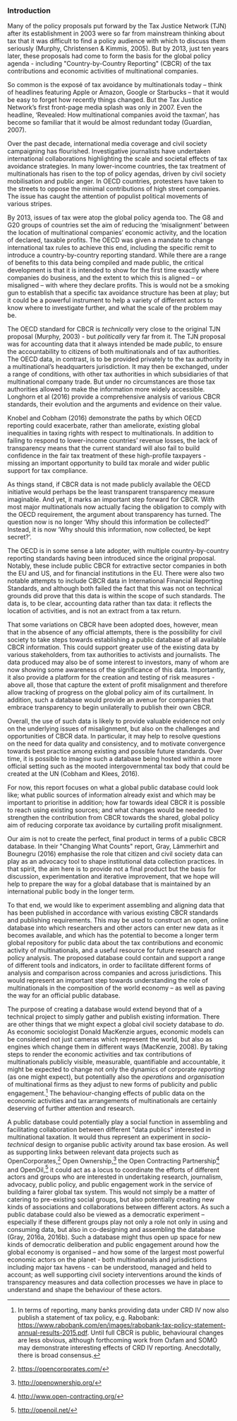 ### Introduction

Many of the policy proposals put forward by the Tax Justice Network (TJN) after its establishment in 2003 were so far from mainstream thinking about tax that it was difficult to find a policy audience with which to discuss them seriously (Murphy, Christensen & Kimmis, 2005). But by 2013, just ten years later, these proposals had come to form the basis for the global policy agenda - including "Country-by-Country Reporting" (CBCR) of the tax contributions and economic activities of multinational companies.

So common is the exposé of tax avoidance by multinationals today – think of headlines featuring Apple or Amazon, Google or Starbucks – that it would be easy to forget how recently things changed. But the Tax Justice Network’s first front-page media splash was only in 2007. Even the headline, ‘Revealed: How multinational companies avoid the taxman’, has become so familiar that it would be almost redundant today (Guardian, 2007).

Over the past decade, international media coverage and civil society campaigning has flourished. Investigative journalists have undertaken international collaborations highlighting the scale and societal effects of tax avoidance strategies. In many lower-income countries, the tax treatment of multinationals has risen to the top of policy agendas, driven by civil society mobilisation and public anger. In OECD countries, protesters have taken to the streets to oppose the minimal contributions of high street companies. The issue has caught the attention of populist political movements of various stripes.

By 2013, issues of tax were atop the global policy agenda too. The G8 and G20 groups of countries set the aim of reducing the ‘misalignment’ between the location of multinational companies’ economic activity, and the location of declared, taxable profits. The OECD was given a mandate to change international tax rules to achieve this end, including the specific remit to introduce a country-by-country reporting standard. While there are a range of benefits to this data being compiled and made public, the critical development is that it is intended to show for the first time exactly where companies do business, and the extent to which this is aligned – or misaligned – with where they declare profits. This is would not be a smoking gun to establish that a specific tax avoidance structure has been at play; but it could be a powerful instrument to help a variety of different actors to know where to investigate further, and what the scale of the problem may be.

The OECD standard for CBCR is *technically* very close to the original TJN proposal (Murphy, 2003)  - but *politically* very far from it. The TJN proposal was for accounting data that it always intended be made *public*, to ensure the accountability to citizens of both multinationals and of tax authorities. The OECD data, in contrast, is to be provided privately to the tax authority in a multinational’s headquarters jurisdiction. It may then be exchanged, under a range of conditions, with other tax authorities in which subsidiaries of that multinational company trade. But under no circumstances are those tax authorities allowed to make the information more widely accessible. Longhorn et al (2016) provide a comprehensive analysis of various CBCR standards, their evolution and the arguments and evidence on their value.

Knobel and Cobham (2016) demonstrate the paths by which OECD reporting could exacerbate, rather than ameliorate, existing global inequalities in taxing rights with respect to multinationals. In addition to failing to respond to lower-income countries’ revenue losses, the lack of transparency means that the current standard will also fail to build confidence in the fair tax treatment of these high-profile taxpayers - missing an important opportunity to build tax morale and wider public support for tax compliance.

As things stand, if CBCR data is not made publicly available the OECD initiative would perhaps be the least transparent transparency measure imaginable. And yet, it marks an important step forward for CBCR. With most major multinationals now actually facing the obligation to comply with the OECD requirement, the argument about transparency has turned. The question now is no longer ‘Why should this information be collected?’ Instead, it is now ‘Why should this information, now collected, be kept secret?’.

The OECD is in some sense a late adopter, with multiple country-by-country reporting standards having been introduced since the original proposal. Notably, these include public CBCR for extractive sector companies in both the EU and US, and for financial institutions in the EU. There were also two notable attempts to include CBCR data in International Financial Reporting Standards, and although both failed the fact that this was not on technical grounds did prove that this data is within the scope of such standards. The data is, to be clear, accounting data rather than tax data: it reflects the location of activities, and is not an extract from a tax return.

That some variations on CBCR have been adopted does, however, mean that in the absence of any official attempts, there is the possibility for civil society to take steps towards establishing a public database of all available CBCR information. This could support greater use of the existing data by various stakeholders, from tax authorities to activists and journalists. The data produced may also be of some interest to investors, many of whom are now showing some awareness of the significance of this data. Importantly, it also provide a platform for the creation and testing of risk measures - above all, those that capture the extent of profit misalignment and therefore allow tracking of progress on the global policy aim of its curtailment. In addition, such a database would provide an avenue for companies that embrace transparency to begin unilaterally to publish their own CBCR.

Overall, the use of such data is likely to provide valuable evidence not only on the underlying issues of misalignment, but also on the challenges and opportunities of CBCR data. In particular, it may help to resolve questions on the need for data quality and consistency, and to motivate convergence towards best practice among existing and possible future standards. Over time, it is possible to imagine such a database being hosted within a more official setting such as the mooted intergovernmental tax body that could be created at the UN (Cobham and Klees, 2016).

For now, this report focuses on what a global public database could look like; what public sources of information already exist and which may be important to prioritise in addition; how far towards ideal CBCR it is possible to reach using existing sources; and what changes would be needed to strengthen the contribution from CBCR towards the shared, global policy aim of reducing corporate tax avoidance by curtailing profit misalignment.

Our aim is not to create the perfect, final product in terms of a public CBCR database. In their "Changing What Counts" report, Gray, Lämmerhirt and Bounegru (2016) emphasise the role that citizen and civil society data can play as an advocacy tool to shape institutional data collection practices. In that spirit, the aim here is to provide not a final product but the basis for discussion, experimentation and iterative improvement, that we hope will help to prepare the way for a global database that is maintained by an international public body in the longer term.

To that end, we would like to experiment assembling and aligning data that has been published in accordance with various existing CBCR standards and publishing requirements. This may be used to construct an open, online database into which researchers and other actors can enter new data as it becomes available, and which has the potential to become a longer term global repository for public data about the tax contributions and economic activity of multinationals, and a useful resource for future research and policy analysis. The proposed database could contain and support a range of different tools and indicators, in order to facilitate different forms of analysis and comparison across companies and across jurisdictions. This would represent an important step towards understanding the role of multinationals in the composition of the world economy – as well as paving the way for an official public database.

The purpose of creating a database would extend beyond that of a technical project to simply gather and publish existing information. There are other things that we might expect a global civil society database to *do*. As economic sociologist Donald MacKenzie argues, economic models can be considered not just cameras which represent the world, but also as engines which change them in different ways (MacKenzie, 2008). By taking steps to render the economic activities and tax contributions of multinationals publicly visible, measurable, quantifiable and accountable, it might be expected to change not only the dynamics of corporate *reporting* (as one might expect), but potentially also the *operations* and *organisation* of multinational firms as they adjust to new forms of publicity and public engagement.[^27] The behaviour-changing effects of public data on the economic activities and tax arrangements of multinationals are certainly deserving of further attention and research.

A public database could potentially play a social function in assembling and facilitating collaboration between different "data publics" interested in multinational taxation. It would thus represent an experiment in *socio-technical* design to organise public activity around tax base erosion. As well as supporting links between relevant data projects such as OpenCorporates,[^1] Open Ownership,[^2] the Open Contracting Partnership[^3] and OpenOil,[^4] it could act as a locus to coordinate the efforts of different actors and groups who are interested in undertaking research, journalism, advocacy, public policy, and public engagement work in the service of building a fairer global tax system. This would not simply be a matter of catering to pre-existing social groups, but also potentially creating new kinds of associations and collaborations between different actors. As such a public database could also be viewed as a democratic experiment – especially if these different groups play not only a role not only in using and consuming data, but also in co-designing and assembling the database (Gray, 2016a, 2016b). Such a database might thus open up space for new kinds of democratic deliberation and public engagement around how the global economy is organised – and how some of the largest most powerful economic actors on the planet - both multinationals and jurisdictions including major tax havens - can be understood, managed and held to account; as well supporting civil society interventions around the kinds of transparency measures and data collection processes we have in place to understand and shape the behaviour of these actors.

[^1]: https://opencorporates.com/
[^2]: http://openownership.org/
[^3]: http://www.open-contracting.org/
[^4]: http://openoil.net/
[^27]: In terms of reporting, many banks providing data under CRD IV now also publish a statement of tax policy, e.g. Rabobank: https://www.rabobank.com/en/images/rabobank-tax-policy-statement-annual-results-2015.pdf. Until full CBCR is public, behavioural changes are less obvious, although forthcoming work from Oxfam and  SOMO may demonstrate interesting  effects of CRD IV reporting. Anecdotally, there is broad consensus.
